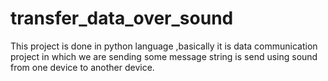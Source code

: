 # transfer_data_over_sound
This project is done in python language ,basically it is  data communication project in which we are sending some message string is send using sound from one device to another device.
